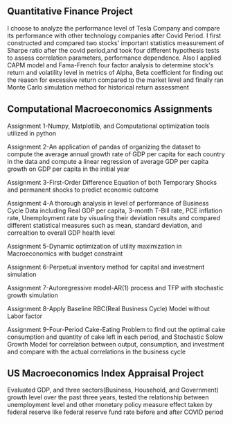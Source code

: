 ## Quantitative Finance Project

I choose to analyze the performance level of Tesla Company and compare its performance with other technology companies after Covid Period. I first constructed and compared two stocks' important statistics measurement of Sharpe ratio after the covid period,and took four different hypothesis tests to assess correlation parameters, performance dependence. Also I applied CAPM model and Fama-French four factor analysis to determine stock's return and volatility level in metrics of Alpha, Beta coefficient for finding out the reason for excessive return compared to the market level and finally ran Monte Carlo simulation method for historical return assessment


## Computational Macroeconomics Assignments

Assignment 1-Numpy, Matplotlib, and Computational optimization tools utilized in python

Assignment 2-An application of pandas of organizing the dataset to compute the average annual growth rate of GDP per capita for each country in the data and compute a linear regression of average GDP per capita growth on GDP per capita in the initial year

Assignment 3-First-Order Difference Equation of both Temporary Shocks and permanent shocks to predict economic outcome

Assignment 4-A thorough analysis in level of performance of Business Cycle Data including Real GDP per capita, 3-month T-Bill rate, PCE inflation rate, Unemployment rate by visualing their deviation results and compared different statistical measures such as mean, standard deviation, and correaltion to overall GDP health level

Assignment 5-Dynamic optimization of utility maximization in Macroeconomics with budget constraint

Assignment 6-Perpetual inventory method for capital and investment simulation

Assignment 7-Autoregressive model-AR(1) process and TFP with stochastic growth simulation

Assignment 8-Apply Baseline RBC(Real Business Cycle) Model without Labor factor


Assignment 9-Four-Period Cake-Eating Problem to find out the optimal cake consumption and quantity of cake left in each period, and Stochastic Solow Growth Model for correlation between output, consumption, and investment and compare with the actual correlations in the business cycle


## US Macroeconomics Index Appraisal Project

Evaluated GDP, and three sectors(Business, Household, and Government) growth level over the past three years, tested the relationship between unemployment level and other monetary policy measure effect taken by federal reserve like federal reserve fund rate before and after COVID period
